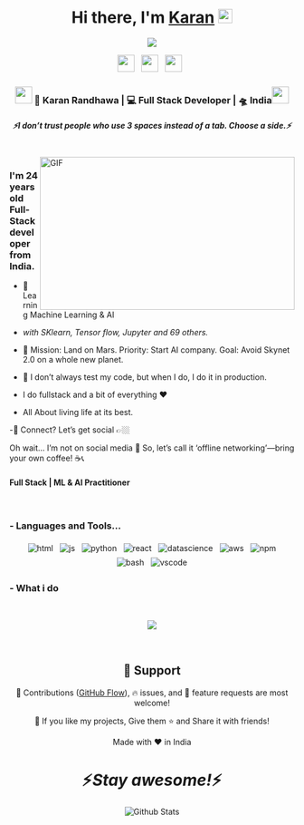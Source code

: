 <div align="center">
   <h1>Hi there, I'm <a href="https://karan27.vercel.app">Karan</a> <img src="https://media.giphy.com/media/hvRJCLFzcasrR4ia7z/giphy.gif" width="25px"> </h1>
   
   
   <img src="https://pronoun.cyou/x/y?subject=He&object=Him&height=20"> 
</div>

<p align='center'>
   <a href="https://www.linkedin.com/in/karan-randhawa-743932182/"><img height="30" src="https://raw.githubusercontent.com/8bitkaran/8bitkaran/master/linkedin.png?raw=true"></a>&nbsp;&nbsp;
<a href="https://dev.to/karan"><img height="30" src="https://raw.githubusercontent.com/8bitkaran/8bitkaran/master/devto.png?raw=true"></a>&nbsp;&nbsp;
 <a href="https://www.coffee.com/karan"><img height="30" src="https://raw.githubusercontent.com/8bitkaran/8bitkaran/master/coffee.jpg?raw=true"></a>&nbsp;&nbsp;
 </p>

<div align="center">
<h3><img src="https://media.giphy.com/media/WUlplcMpOCEmTGBtBW/giphy.gif" width="30"> 🙎 Karan Randhawa | 💻 Full Stack Developer | 🛸 India<img src="https://media.giphy.com/media/WUlplcMpOCEmTGBtBW/giphy.gif" width="30"></h3>
</div>

 <h5 align="center">
   <i>⚡️I don’t trust people who use 3 spaces instead of a tab. Choose a side.⚡️</i>
  </h5>
 
 
<br />
<img align="right" height="270px" width="450px" alt="GIF" src="https://media.giphy.com/media/3FjEPbKqEPhPpmC8uY/giphy.gif" />
<p align="center">
  <h3> I'm 24 years old Full-Stack developer from India.</h3>
</p>

- 🥀 Learning Machine Learning & AI

- <i>with SKlearn, Tensor flow, Jupyter and 69 others.</i>

- 🤖 Mission: Land on Mars. Priority: Start AI company. Goal: Avoid Skynet 2.0 on a whole new planet.

- 💾 I don’t always test my code, but when I do, I do it in production.

- I do fullstack and a bit of everything :heart:

- All About living life at its best.

-💬 Connect? Let’s get social 👉🏼

Oh wait… I’m not on social media 🤔 So, let’s call it ‘offline networking’—bring your own coffee! ☕️📞

 <p align="center">
  <h4> Full Stack | ML & AI Practitioner </h4>
   </p>

<br />

### - Languages and Tools...

<p align="center">
  <!-- For more icons please follow  https://github.com/MikeCodesDotNET/ColoredBadges -->
  <img src="https://raw.githubusercontent.com/8bitkaran/8bitkaran/master/svg/dev/languages/html.svg" alt="html" style="vertical-align:top; margin:4px">    
  <img src="https://raw.githubusercontent.com/8bitkaran/8bitkaran/master/svg/dev/languages/js.svg" alt="js" style="vertical-align:top; margin:4px">
  <img src="https://raw.githubusercontent.com/8bitkaran/8bitkaran/master/svg/dev/languages/python.svg" alt="python" style="vertical-align:top; margin:4px">
  <img src="https://raw.githubusercontent.com/8bitkaran/8bitkaran/master/svg/dev/frameworks/react.svg" alt="react" style="vertical-align:top; margin:4px">
  <img src="https://raw.githubusercontent.com/8bitkaran/8bitkaran/master/svg/dev/misc/datascience.svg" alt="datascience" style="vertical-align:top; margin:4px">
  <img src="https://raw.githubusercontent.com/8bitkaran/8bitkaran/master/svg/dev/services/aws.svg" alt="aws" style="vertical-align:top; margin:4px">
  <img src="https://raw.githubusercontent.com/8bitkaran/8bitkaran/master/svg/dev/services/npm.svg" alt="npm" style="vertical-align:top; margin:4px">
  <img src="https://raw.githubusercontent.com/8bitkaran/8bitkaran/master/svg/dev/tools/bash.svg" alt="bash" style="vertical-align:top; margin:4px">
  <img src="https://raw.githubusercontent.com/8bitkaran/8bitkaran/master/svg/dev/tools/visualstudio_code.svg" alt="vscode" style="vertical-align:top; margin:4px">
</p>

### - What i do

<br />

<p align="center">
   <img src="https://media.giphy.com/media/f9XgHHnPnDjOF1hWpl/giphy.gif" />
   </p>
   
   
<br />

<h2 align="center">🤝 Support</h2>

<p align="center">🎀 Contributions (<a href="https://guides.github.com/introduction/flow" title="GitHub flow">GitHub Flow</a>), 🔥 issues, and 🥮 feature requests are most welcome!</p>

<p align="center">💙 If you like my projects, Give them ⭐ and Share it with friends!</p>
</p>
<p align="center">Made with ❤️ in India</p>

<h1 align='center'>⚡️<i>Stay awesome!</i>⚡️</h1>

<p align="center">
        <img src="https://raw.githubusercontent.com/maykarant/maykarant/Update/svg/Bottom.svg" alt="Github Stats" />
</p>

